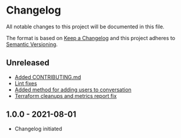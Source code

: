 # Changelog

All notable changes to this project will be documented in this file.

The format is based on [Keep a Changelog](http://keepachangelog.com/en/1.0.0/)
and this project adheres to [Semantic Versioning](http://semver.org/spec/v2.0.0.html).

## Unreleased

- [Added CONTRIBUTING.md](9219219248105e44da35fe1204514733a885fd96)
- [Lint fixes](5798a2c77b0dc4995e2ba054874003e322b2dada)
- [Added method for adding users to conversation](844dbf6aa8d227a173000f5f9d847ad1b526e09f)
- [Terraform cleanups and metrics report fix](9387d47183051d2bbb2daae8589730c79a12ed71)

## 1.0.0 - 2021-08-01

- Changelog initiated
